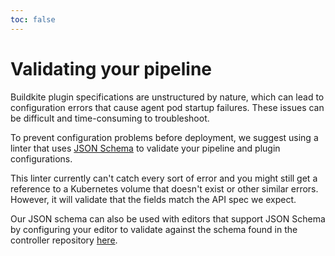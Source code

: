 ```yaml
---
toc: false
---
```


# Validating your pipeline

Buildkite plugin specifications are unstructured by nature, which can lead to configuration errors that cause agent pod startup failures. These issues can be difficult and time-consuming to troubleshoot.

To prevent configuration problems before deployment, we suggest using a linter that uses [JSON Schema](https://json-schema.org/) to validate your pipeline and plugin configurations.

This linter currently can't catch every sort of error and you might still get a reference to a Kubernetes volume that doesn't exist or other similar errors. However, it will validate that the fields match the API spec we expect.

Our JSON schema can also be used with editors that support JSON Schema by configuring your editor to validate against the schema found in the controller repository [here](https://github.com/buildkite/agent-stack-k8s/blob/main/cmd/linter/schema.json).